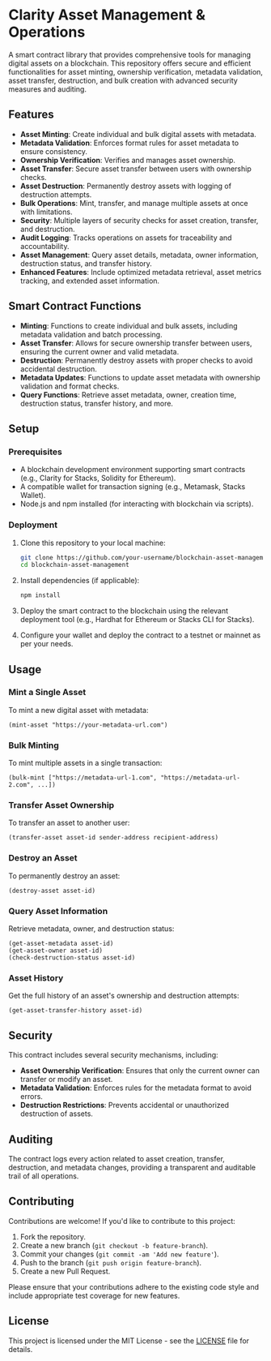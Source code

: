 # Clarity Asset Management & Operations

A smart contract library that provides comprehensive tools for managing digital assets on a blockchain. This repository offers secure and efficient functionalities for asset minting, ownership verification, metadata validation, asset transfer, destruction, and bulk creation with advanced security measures and auditing.

## Features

- **Asset Minting**: Create individual and bulk digital assets with metadata.
- **Metadata Validation**: Enforces format rules for asset metadata to ensure consistency.
- **Ownership Verification**: Verifies and manages asset ownership.
- **Asset Transfer**: Secure asset transfer between users with ownership checks.
- **Asset Destruction**: Permanently destroy assets with logging of destruction attempts.
- **Bulk Operations**: Mint, transfer, and manage multiple assets at once with limitations.
- **Security**: Multiple layers of security checks for asset creation, transfer, and destruction.
- **Audit Logging**: Tracks operations on assets for traceability and accountability.
- **Asset Management**: Query asset details, metadata, owner information, destruction status, and transfer history.
- **Enhanced Features**: Include optimized metadata retrieval, asset metrics tracking, and extended asset information.

## Smart Contract Functions

- **Minting**: Functions to create individual and bulk assets, including metadata validation and batch processing.
- **Asset Transfer**: Allows for secure ownership transfer between users, ensuring the current owner and valid metadata.
- **Destruction**: Permanently destroy assets with proper checks to avoid accidental destruction.
- **Metadata Updates**: Functions to update asset metadata with ownership validation and format checks.
- **Query Functions**: Retrieve asset metadata, owner, creation time, destruction status, transfer history, and more.

## Setup

### Prerequisites

- A blockchain development environment supporting smart contracts (e.g., Clarity for Stacks, Solidity for Ethereum).
- A compatible wallet for transaction signing (e.g., Metamask, Stacks Wallet).
- Node.js and npm installed (for interacting with blockchain via scripts).

### Deployment

1. Clone this repository to your local machine:
    ```bash
    git clone https://github.com/your-username/blockchain-asset-management.git
    cd blockchain-asset-management
    ```

2. Install dependencies (if applicable):
    ```bash
    npm install
    ```

3. Deploy the smart contract to the blockchain using the relevant deployment tool (e.g., Hardhat for Ethereum or Stacks CLI for Stacks).

4. Configure your wallet and deploy the contract to a testnet or mainnet as per your needs.

## Usage

### Mint a Single Asset
To mint a new digital asset with metadata:
```clarity
(mint-asset "https://your-metadata-url.com")
```

### Bulk Minting
To mint multiple assets in a single transaction:
```clarity
(bulk-mint ["https://metadata-url-1.com", "https://metadata-url-2.com", ...])
```

### Transfer Asset Ownership
To transfer an asset to another user:
```clarity
(transfer-asset asset-id sender-address recipient-address)
```

### Destroy an Asset
To permanently destroy an asset:
```clarity
(destroy-asset asset-id)
```

### Query Asset Information
Retrieve metadata, owner, and destruction status:
```clarity
(get-asset-metadata asset-id)
(get-asset-owner asset-id)
(check-destruction-status asset-id)
```

### Asset History
Get the full history of an asset's ownership and destruction attempts:
```clarity
(get-asset-transfer-history asset-id)
```

## Security

This contract includes several security mechanisms, including:

- **Asset Ownership Verification**: Ensures that only the current owner can transfer or modify an asset.
- **Metadata Validation**: Enforces rules for the metadata format to avoid errors.
- **Destruction Restrictions**: Prevents accidental or unauthorized destruction of assets.

## Auditing

The contract logs every action related to asset creation, transfer, destruction, and metadata changes, providing a transparent and auditable trail of all operations.

## Contributing

Contributions are welcome! If you'd like to contribute to this project:

1. Fork the repository.
2. Create a new branch (`git checkout -b feature-branch`).
3. Commit your changes (`git commit -am 'Add new feature'`).
4. Push to the branch (`git push origin feature-branch`).
5. Create a new Pull Request.

Please ensure that your contributions adhere to the existing code style and include appropriate test coverage for new features.

## License

This project is licensed under the MIT License - see the [LICENSE](LICENSE) file for details.
